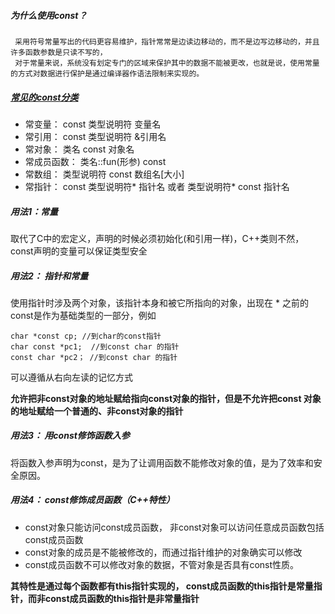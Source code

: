 ##### 为什么使用const？  
	 采用符号常量写出的代码更容易维护，指针常常是边读边移动的，而不是边写边移动的，并且许多函数参数是只读不写的，
	 对于常量来说，系统没有划定专门的区域来保护其中的数据不能被更改，也就是说，使用常量的方式对数据进行保护是通过编译器作语法限制来实现的。
	 
	 
##### [常见的const分类](http://www.cnblogs.com/yc_sunniwell/archive/2010/07/14/1777416.html)
* 常变量： const 类型说明符  变量名
* 常引用： const 类型说明符  &引用名
* 常对象： 类名 const 对象名
* 常成员函数： 类名::fun(形参) const
* 常数组： 类型说明符 const 数组名[大小]
* 常指针： const 类型说明符* 指针名   或者   类型说明符* const 指针名

##### 用法1：常量

取代了C中的宏定义，声明的时候必须初始化(和引用一样)，C++类则不然，const声明的变量可以保证类型安全

##### 用法2： 指针和常量

使用指针时涉及两个对象，该指针本身和被它所指向的对象，出现在 * 之前的const是作为基础类型的一部分，例如

	char *const cp; //到char的const指针
	char const *pc1;  //到const char 的指针
	const char *pc2； //到const char 的指针
可以遵循从右向左读的记忆方式  

 **允许把非const对象的地址赋给指向const对象的指针，但是不允许把const 对象的地址赋给一个普通的、非const对象的指针**

##### 用法3： 用const修饰函数入参
将函数入参声明为const，是为了让调用函数不能修改对象的值，是为了效率和安全原因。

##### 用法4： const修饰成员函数（C++特性）

* const对象只能访问const成员函数， 非const对象可以访问任意成员函数包括const成员函数
* const对象的成员是不能被修改的，而通过指针维护的对象确实可以修改
* const成员函数不可以修改对象的数据，不管对象是否具有const性质。

**其特性是通过每个函数都有this指针实现的， const成员函数的this指针是常量指针，而非const成员函数的this指针是非常量指针**
